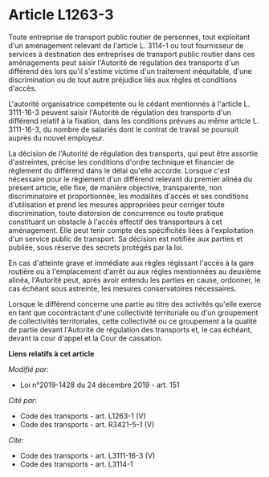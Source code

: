 # Article L1263-3

Toute entreprise de transport public routier de personnes, tout exploitant d'un aménagement relevant de l'article L. 3114-1
ou tout fournisseur de services à destination des entreprises de transport public routier dans ces aménagements peut saisir
l'Autorité de régulation des transports d'un différend dès lors qu'il s'estime victime d'un traitement inéquitable, d'une
discrimination ou de tout autre préjudice liés aux règles et conditions d'accès. 

L'autorité organisatrice compétente ou le cédant mentionnés à l'article L. 3111-16-3 peuvent saisir l'Autorité de régulation
des transports d'un différend relatif à la fixation, dans les conditions prévues au même article L. 3111-16-3, du nombre de
salariés dont le contrat de travail se poursuit auprès du nouvel employeur. 

La décision de l'Autorité de régulation des transports, qui peut être assortie d'astreintes, précise les conditions d'ordre
technique et financier de règlement du différend dans le délai qu'elle accorde. Lorsque c'est nécessaire pour le règlement
d'un différend relevant du premier alinéa du présent article, elle fixe, de manière objective, transparente, non
discriminatoire et proportionnée, les modalités d'accès et ses conditions d'utilisation et prend les mesures appropriées pour
corriger toute discrimination, toute distorsion de concurrence ou toute pratique constituant un obstacle à l'accès effectif
des transporteurs à cet aménagement. Elle peut tenir compte des spécificités liées à l'exploitation d'un service public de
transport. Sa décision est notifiée aux parties et publiée, sous réserve des secrets protégés par la loi. 

En cas d'atteinte grave et immédiate aux règles régissant l'accès à la gare routière ou à l'emplacement d'arrêt ou aux règles
mentionnées au deuxième alinéa, l'Autorité peut, après avoir entendu les parties en cause, ordonner, le cas échéant sous
astreinte, les mesures conservatoires nécessaires. 

Lorsque le différend concerne une partie au titre des activités qu'elle exerce en tant que cocontractant d'une collectivité
territoriale ou d'un groupement de collectivités territoriales, cette collectivité ou ce groupement a la qualité de partie
devant l'Autorité de régulation des transports et, le cas échéant, devant la cour d'appel et la Cour de cassation.

**Liens relatifs à cet article**

_Modifié par_:

  - Loi n°2019-1428 du 24 décembre 2019 - art. 151

_Cité par_:

  - Code des transports - art. L1263-1 (V)
  - Code des transports - art. R3421-5-1 (V)

_Cite_:

  - Code des transports - art. L3111-16-3 (V)
  - Code des transports - art. L3114-1
